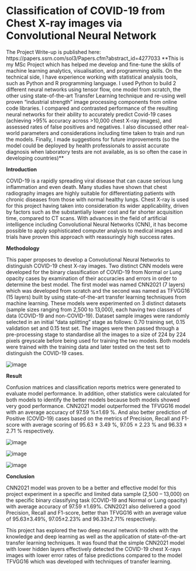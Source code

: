 <h1>Classification of COVID-19 from Chest X-ray images via  Convolutional Neural Network</h1>
The Project Write-up is published here: https://papers.ssrn.com/sol3/Papers.cfm?abstract_id=4277033
**This is my MSc Project which has helped me develop and fine-tune the skills of machine learning analytics, visualisation, and programming skills. On the technical side, I have experience working with statistical analysis tools, such as Python and R programming language. I used Python to build 2 different neural networks using tensor flow, one model from scratch, the other using state-of-the-art Transfer Learning technique and re-using well proven “industrial strength” image processing components from online code libraries. I compared and contrasted performance of the resulting neural networks for their ability to accurately predict Covid-19 cases (achieving >95% accuracy across >10,000 chest X-ray images), and assessed rates of false positives and negatives. I also discussed other real-world parameters and considerations including time taken to train and run the models. Finally, I made suggestions for future improvements (so the model could be deployed by health professionals to assist accurate diagnosis when laboratory tests are not available, as is so often the case in developing countries)**



**Introduction**

COVID-19 is a rapidly spreading viral disease that can cause serious lung inflammation and 
even death. Many studies have shown that chest radiography images are highly suitable for 
differentiating patients with chronic diseases from those with normal healthy lungs. 
Chest X-ray is used for this project having taken into consideration its wider applicability, driven by 
factors such as the substantially lower cost and far shorter acquisition time, compared to CT 
scans. With advances in the field of artificial intelligence including Convolutional Neural 
Networks (CNN), it has become possible to apply sophisticated computer analysis to medical 
images and trials have proven this approach with reassuringly high success rates. 

**Methodology**

This paper proposes to develop a Convolutional Neural Networks to distinguish COVID-19 chest X-ray 
images. Two distinct CNN models were developed for the binary classification of COVID-19 
from Normal or Lung opacity cases by examination of their accuracies and errors in order to 
determine the best model. The first model was named CNN2021 (7 layers) which was 
developed from scratch and the second was named as TFVGG16 (15 layers) built by using 
state-of-the-art transfer learning techniques from machine learning. These models were 
experimented on 3 distinct datasets (sample sizes ranging from 2,500 to 13,000), each having 
two classes of data (COVID-19 and non-COVID-19). Dataset sample images were randomly 
selected in an initial “data splitting” stage as follows: 0.70 training set, 0.15 validation set and 
0.15 test set. The images were then passed through a pre-processing stage to standardise all the 
images to a size of 224 by 224 pixels greyscale before being used for training the two models. 
Both models were trained with the training data and later tested on the test set to distinguish 
the COVID-19 cases. 

![image](https://user-images.githubusercontent.com/58686831/197237579-52a2d79f-1795-4def-b2d7-7d929696fa6d.png)

**Result**

Confusion matrices and classification reports metrics were generated to 
evaluate model performance. In addition, other statistics were calculated for both models to 
identify the better models because both models showed very good performance. CNN2021 
model outperformed the TFVGG16 model with an average accuracy of 97.59 %±1.69 %. And 
also better prediction of Positive (COVID-19) cases based on the metrics of Precision, Recall 
and F1-score with average scoring of 95.63 ± 3.49 %, 97.05 ± 2.23 % and 96.33 ± 2.71 % 
respectively.  

![image](https://user-images.githubusercontent.com/58686831/197237655-013d7fa5-b370-4b8f-b343-de2bc24f469a.png)

![image](https://user-images.githubusercontent.com/58686831/197237705-46160023-ecca-4513-80d0-899c9e71d1d2.png)

![image](https://user-images.githubusercontent.com/58686831/197241071-9d1503c2-aad6-4202-8f1f-215cbb2bb1a4.png)

**Conclusion**

CNN2021 model was proven to be a better and effective model for this project experiment in a 
specific and limited data sample (2,500 – 13,000) on the specific binary classifying task 
(COVID-19 and Normal or Lung opacity) with average accuracy of 97.59 ±1.69%. CNN2021 
also delivered a good Precision, Recall and F1-score, better than TFVGG16 with an average 
value of 95.63±3.49%, 97.05±2.23% and 96.33±2.71% respectively. 

This project has explored the two deep neural network models with the knowledge and deep 
learning as well as the application of state-of-the-art transfer learning techniques. It was found 
that the simple CNN2021 model with lower hidden layers effectively detected the COVID-19 
chest X-rays images with lower error rates of false predictions compared to the model 
TFVGG16 which was developed with techniques of transfer learning. 
